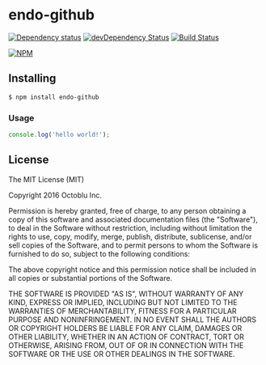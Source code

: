 # endo-github

[![Dependency status](http://img.shields.io/david/octoblu/endo-github.svg?style=flat)](https://david-dm.org/octoblu/endo-github)
[![devDependency Status](http://img.shields.io/david/dev/octoblu/endo-github.svg?style=flat)](https://david-dm.org/octoblu/endo-github#info=devDependencies)
[![Build Status](http://img.shields.io/travis/octoblu/endo-github.svg?style=flat&branch=master)](https://travis-ci.org/octoblu/endo-github)

[![NPM](https://nodei.co/npm/endo-github.svg?style=flat)](https://npmjs.org/package/endo-github)

## Installing

```bash
$ npm install endo-github
```

### Usage

```javascript
console.log('hello world!');
```

## License

The MIT License (MIT)

Copyright 2016 Octoblu Inc.

Permission is hereby granted, free of charge, to any person obtaining a copy
of this software and associated documentation files (the "Software"), to deal
in the Software without restriction, including without limitation the rights
to use, copy, modify, merge, publish, distribute, sublicense, and/or sell
copies of the Software, and to permit persons to whom the Software is
furnished to do so, subject to the following conditions:

The above copyright notice and this permission notice shall be included in
all copies or substantial portions of the Software.

THE SOFTWARE IS PROVIDED "AS IS", WITHOUT WARRANTY OF ANY KIND, EXPRESS OR
IMPLIED, INCLUDING BUT NOT LIMITED TO THE WARRANTIES OF MERCHANTABILITY,
FITNESS FOR A PARTICULAR PURPOSE AND NONINFRINGEMENT. IN NO EVENT SHALL THE
AUTHORS OR COPYRIGHT HOLDERS BE LIABLE FOR ANY CLAIM, DAMAGES OR OTHER
LIABILITY, WHETHER IN AN ACTION OF CONTRACT, TORT OR OTHERWISE, ARISING FROM,
OUT OF OR IN CONNECTION WITH THE SOFTWARE OR THE USE OR OTHER DEALINGS IN
THE SOFTWARE.

